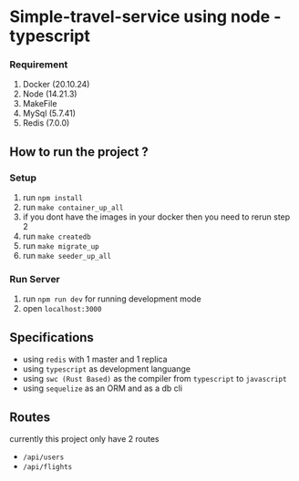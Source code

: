 # Simple-travel-service using node - typescript

### Requirement
1. Docker (20.10.24)
2. Node (14.21.3)
3. MakeFile
4. MySql (5.7.41)
5. Redis (7.0.0)

## How to run the project ?

### Setup
1. run `npm install`
2. run `make container_up_all`
3. if you dont have the images in your docker then you need to rerun step 2
4. run `make createdb`
5. run `make migrate_up`
6. run `make seeder_up_all`

### Run Server
1. run `npm run dev` for running development mode
2. open `localhost:3000`

## Specifications
- using `redis` with 1 master and 1 replica
- using `typescript` as development languange
- using `swc (Rust Based)` as the compiler from `typescript` to `javascript`
- using `sequelize` as an ORM and as a db cli

## Routes
currently this project only have 2 routes
- `/api/users`
- `/api/flights`


